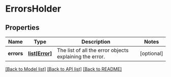 # ErrorsHolder

## Properties
Name | Type | Description | Notes
------------ | ------------- | ------------- | -------------
**errors** | [**list[Error]**](Error.md) | The list of all the error objects explaining the error. | [optional] 

[[Back to Model list]](../README.md#documentation-for-models) [[Back to API list]](../README.md#documentation-for-api-endpoints) [[Back to README]](../README.md)


